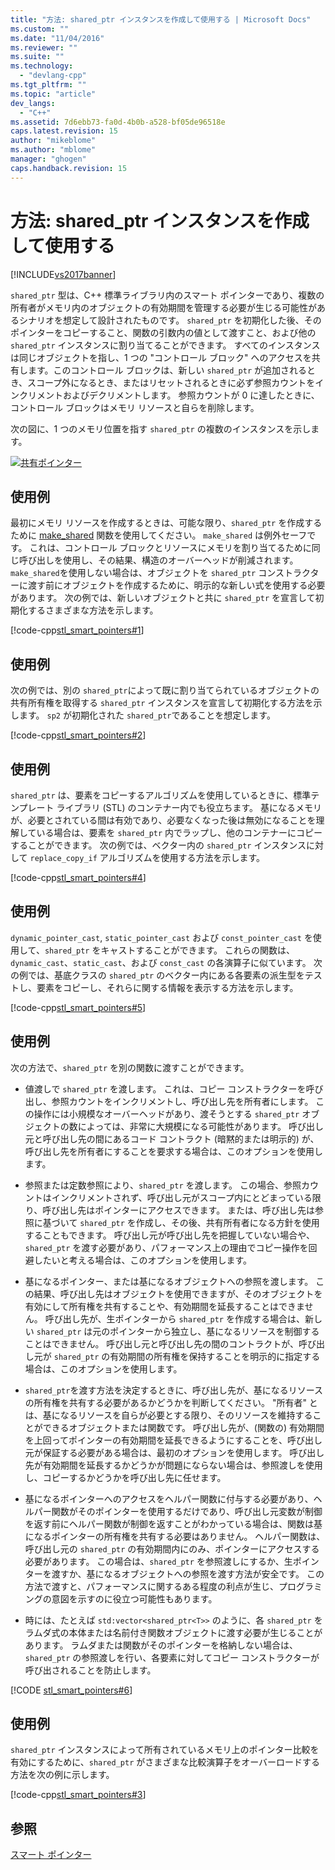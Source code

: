 ```yaml
---
title: "方法: shared_ptr インスタンスを作成して使用する | Microsoft Docs"
ms.custom: ""
ms.date: "11/04/2016"
ms.reviewer: ""
ms.suite: ""
ms.technology: 
  - "devlang-cpp"
ms.tgt_pltfrm: ""
ms.topic: "article"
dev_langs: 
  - "C++"
ms.assetid: 7d6ebb73-fa0d-4b0b-a528-bf05de96518e
caps.latest.revision: 15
author: "mikeblome"
ms.author: "mblome"
manager: "ghogen"
caps.handback.revision: 15
---
```

# 方法: shared_ptr インスタンスを作成して使用する
[!INCLUDE[vs2017banner](../assembler/inline/includes/vs2017banner.md)]

`shared_ptr` 型は、C\+\+ 標準ライブラリ内のスマート ポインターであり、複数の所有者がメモリ内のオブジェクトの有効期間を管理する必要が生じる可能性があるシナリオを想定して設計されたものです。  `shared_ptr` を初期化した後、そのポインターをコピーすること、関数の引数内の値として渡すこと、および他の `shared_ptr` インスタンスに割り当てることができます。  すべてのインスタンスは同じオブジェクトを指し、1 つの "コントロール ブロック" へのアクセスを共有します。このコントロール ブロックは、新しい `shared_ptr` が追加されるとき、スコープ外になるとき、またはリセットされるときに必ず参照カウントをインクリメントおよびデクリメントします。  参照カウントが 0 に達したときに、コントロール ブロックはメモリ リソースと自らを削除します。  
  
 次の図に、1 つのメモリ位置を指す `shared_ptr` の複数のインスタンスを示します。  
  
 [![共有ポインター](../Image/shared_ptr.png "shared\_ptr")](assetId:///9785ad08-31d8-411a-86a9-fb9cd9684c27)  
  
## 使用例  
 最初にメモリ リソースを作成するときは、可能な限り、`shared_ptr` を作成するために [make\_shared](../Topic/make_shared%20\(%3Cmemory%3E\).md) 関数を使用してください。  `make_shared` は例外セーフです。  これは、コントロール ブロックとリソースにメモリを割り当てるために同じ呼び出しを使用し、その結果、構造のオーバーヘッドが削減されます。  `make_shared`を使用しない場合は、オブジェクトを `shared_ptr` コンストラクターに渡す前にオブジェクトを作成するために、明示的な新しい式を使用する必要があります。  次の例では、新しいオブジェクトと共に `shared_ptr` を宣言して初期化するさまざまな方法を示します。  
  
 [!code-cpp[stl_smart_pointers#1](../cpp/codesnippet/CPP/how-to-create-and-use-shared-ptr-instances_1.cpp)]  
  
## 使用例  
 次の例では、別の `shared_ptr`によって既に割り当てられているオブジェクトの共有所有権を取得する `shared_ptr` インスタンスを宣言して初期化する方法を示します。  `sp2` が初期化された `shared_ptr`であることを想定します。  
  
 [!code-cpp[stl_smart_pointers#2](../cpp/codesnippet/CPP/how-to-create-and-use-shared-ptr-instances_2.cpp)]  
  
## 使用例  
 `shared_ptr` は、要素をコピーするアルゴリズムを使用しているときに、標準テンプレート ライブラリ \(STL\) のコンテナー内でも役立ちます。  基になるメモリが、必要とされている間は有効であり、必要なくなった後は無効になることを理解している場合は、要素を `shared_ptr` 内でラップし、他のコンテナーにコピーすることができます。  次の例では、ベクター内の `shared_ptr` インスタンスに対して `replace_copy_if` アルゴリズムを使用する方法を示します。  
  
 [!code-cpp[stl_smart_pointers#4](../cpp/codesnippet/CPP/how-to-create-and-use-shared-ptr-instances_3.cpp)]  
  
## 使用例  
 `dynamic_pointer_cast`, `static_pointer_cast` および `const_pointer_cast` を使用して、`shared_ptr` をキャストすることができます。  これらの関数は、`dynamic_cast`、`static_cast`、および `const_cast` の各演算子に似ています。  次の例では、基底クラスの `shared_ptr` のベクター内にある各要素の派生型をテストし、要素をコピーし、それらに関する情報を表示する方法を示します。  
  
 [!code-cpp[stl_smart_pointers#5](../cpp/codesnippet/CPP/how-to-create-and-use-shared-ptr-instances_4.cpp)]  
  
## 使用例  
 次の方法で、`shared_ptr` を別の関数に渡すことができます。  
  
-   値渡しで `shared_ptr` を渡します。  これは、コピー コンストラクターを呼び出し、参照カウントをインクリメントし、呼び出し先を所有者にします。  この操作には小規模なオーバーヘッドがあり、渡そうとする `shared_ptr` オブジェクトの数によっては、非常に大規模になる可能性があります。  呼び出し元と呼び出し先の間にあるコード コントラクト \(暗黙的または明示的\) が、呼び出し先を所有者にすることを要求する場合は、このオプションを使用します。  
  
-   参照または定数参照により、`shared_ptr` を渡します。  この場合、参照カウントはインクリメントされず、呼び出し元がスコープ内にとどまっている限り、呼び出し先はポインターにアクセスできます。  または、呼び出し先は参照に基づいて `shared_ptr` を作成し、その後、共有所有者になる方針を使用することもできます。  呼び出し元が呼び出し先を把握していない場合や、`shared_ptr` を渡す必要があり、パフォーマンス上の理由でコピー操作を回避したいと考える場合は、このオプションを使用します。  
  
-   基になるポインター、または基になるオブジェクトへの参照を渡します。  この結果、呼び出し先はオブジェクトを使用できますが、そのオブジェクトを有効にして所有権を共有することや、有効期間を延長することはできません。  呼び出し先が、生ポインターから `shared_ptr` を作成する場合は、新しい `shared_ptr` は元のポインターから独立し、基になるリソースを制御することはできません。  呼び出し元と呼び出し先の間のコントラクトが、呼び出し元が `shared_ptr` の有効期間の所有権を保持することを明示的に指定する場合は、このオプションを使用します。  
  
-   `shared_ptr`を渡す方法を決定するときに、呼び出し先が、基になるリソースの所有権を共有する必要があるかどうかを判断してください。  "所有者" とは、基になるリソースを自らが必要とする限り、そのリソースを維持することができるオブジェクトまたは関数です。  呼び出し先が、\(関数の\) 有効期間を上回ってポインターの有効期間を延長できるようにすることを、呼び出し元が保証する必要がある場合は、最初のオプションを使用します。  呼び出し先が有効期間を延長するかどうかが問題にならない場合は、参照渡しを使用し、コピーするかどうかを呼び出し先に任せます。  
  
-   基になるポインターへのアクセスをヘルパー関数に付与する必要があり、ヘルパー関数がそのポインターを使用するだけであり、呼び出し元変数が制御を返す前にヘルパー関数が制御を返すことがわかっている場合は、関数は基になるポインターの所有権を共有する必要はありません。  ヘルパー関数は、呼び出し元の `shared_ptr` の有効期間内にのみ、ポインターにアクセスする必要があります。  この場合は、`shared_ptr` を参照渡しにするか、生ポインターを渡すか、基になるオブジェクトへの参照を渡す方法が安全です。  この方法で渡すと、パフォーマンスに関するある程度の利点が生じ、プログラミングの意図を示すのに役立つ可能性もあります。  
  
-   時には、たとえば `std:vector<shared_ptr<T>>` のように、各 `shared_ptr` をラムダ式の本体または名前付き関数オブジェクトに渡す必要が生じることがあります。  ラムダまたは関数がそのポインターを格納しない場合は、`shared_ptr` の参照渡しを行い、各要素に対してコピー コンストラクターが呼び出されることを防止します。  
  
 [!CODE [stl_smart_pointers#6](../CodeSnippet/VS_Snippets_Cpp/stl_smart_pointers#6)]  
  
## 使用例  
 `shared_ptr` インスタンスによって所有されているメモリ上のポインター比較を有効にするために、`shared_ptr` がさまざまな比較演算子をオーバーロードする方法を次の例に示します。  
  
 [!code-cpp[stl_smart_pointers#3](../cpp/codesnippet/CPP/how-to-create-and-use-shared-ptr-instances_6.cpp)]  
  
## 参照  
 [スマート ポインター](../cpp/smart-pointers-modern-cpp.md)